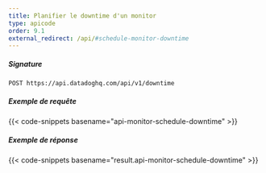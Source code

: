 ```yaml
---
title: Planifier le downtime d'un monitor
type: apicode
order: 9.1
external_redirect: /api/#schedule-monitor-downtime
---
```


##### Signature
`POST https://api.datadoghq.com/api/v1/downtime`
##### Exemple de requête
{{< code-snippets basename="api-monitor-schedule-downtime" >}}
##### Exemple de réponse
{{< code-snippets basename="result.api-monitor-schedule-downtime" >}}